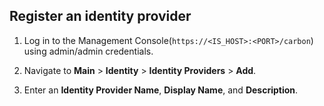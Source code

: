 ## Register an identity provider

1. Log in to the Management Console(`https://<IS_HOST>:<PORT>/carbon`) using admin/admin credentials. 
    
2. Navigate to **Main** > **Identity** > **Identity Providers** > **Add**.
    <!-- Commenting out the image as there is an issue with the path when this fragment is referred in docs in different levels (eg: develop/extend) -->
    <!--<img src="/assets/img/fragments/add-identity-provider.png" width="300" alt="Add an identity provider option in Main menu" />-->

3. Enter an **Identity Provider Name**, **Display Name**, and **Description**.
    <!-- Commenting out the image as there is an issue with the path when this fragment is referred in docs in different levels (eg: develop/extend) -->
    <!--![Identity provider basic information](/assets/img/fragments/register-identity-provider.png)-->
